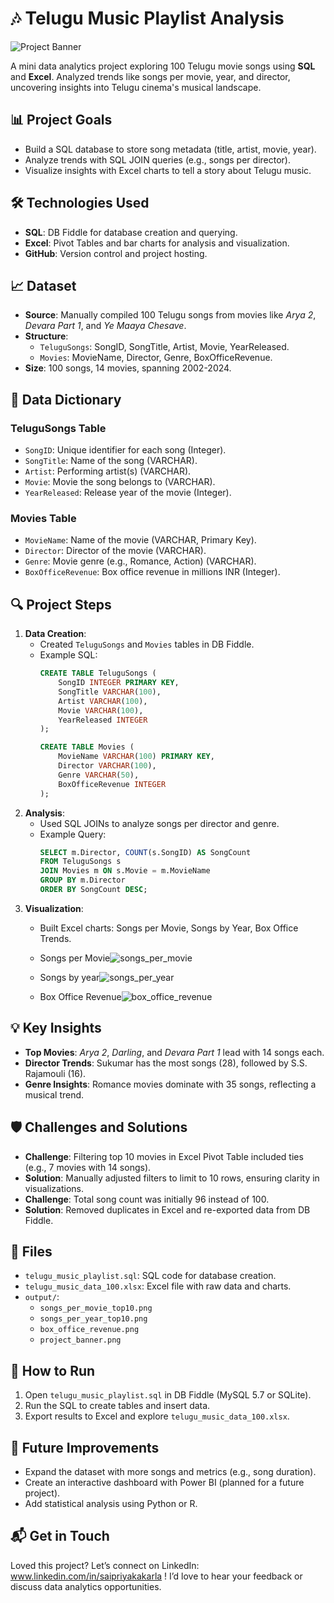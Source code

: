 # 🎶 Telugu Music Playlist Analysis

![Project Banner](https://github.com/user-attachments/assets/a77328c6-7073-483b-bae0-fc15e093d105)


A mini data analytics project exploring 100 Telugu movie songs using **SQL** and **Excel**. Analyzed trends like songs per movie, year, and director, uncovering insights into Telugu cinema's musical landscape. 

## 📊 Project Goals
- Build a SQL database to store song metadata (title, artist, movie, year).
- Analyze trends with SQL JOIN queries (e.g., songs per director).
- Visualize insights with Excel charts to tell a story about Telugu music.

## 🛠️ Technologies Used
- **SQL**: DB Fiddle for database creation and querying.
- **Excel**: Pivot Tables and bar charts for analysis and visualization.
- **GitHub**: Version control and project hosting.

## 📈 Dataset
- **Source**: Manually compiled 100 Telugu songs from movies like *Arya 2*, *Devara Part 1*, and *Ye Maaya Chesave*.
- **Structure**:
  - `TeluguSongs`: SongID, SongTitle, Artist, Movie, YearReleased.
  - `Movies`: MovieName, Director, Genre, BoxOfficeRevenue.
- **Size**: 100 songs, 14 movies, spanning 2002-2024.

## 📖 Data Dictionary
### TeluguSongs Table
- `SongID`: Unique identifier for each song (Integer).
- `SongTitle`: Name of the song (VARCHAR).
- `Artist`: Performing artist(s) (VARCHAR).
- `Movie`: Movie the song belongs to (VARCHAR).
- `YearReleased`: Release year of the movie (Integer).

### Movies Table
- `MovieName`: Name of the movie (VARCHAR, Primary Key).
- `Director`: Director of the movie (VARCHAR).
- `Genre`: Movie genre (e.g., Romance, Action) (VARCHAR).
- `BoxOfficeRevenue`: Box office revenue in millions INR (Integer).

## 🔍 Project Steps
1. **Data Creation**:
   - Created `TeluguSongs` and `Movies` tables in DB Fiddle.
   - Example SQL:
     ```sql
     CREATE TABLE TeluguSongs (
         SongID INTEGER PRIMARY KEY,
         SongTitle VARCHAR(100),
         Artist VARCHAR(100),
         Movie VARCHAR(100),
         YearReleased INTEGER
     );

     CREATE TABLE Movies (
         MovieName VARCHAR(100) PRIMARY KEY,
         Director VARCHAR(100),
         Genre VARCHAR(50),
         BoxOfficeRevenue INTEGER
     );
     ```
2. **Analysis**:
   - Used SQL JOINs to analyze songs per director and genre.
   - Example Query:
     ```sql
     SELECT m.Director, COUNT(s.SongID) AS SongCount
     FROM TeluguSongs s
     JOIN Movies m ON s.Movie = m.MovieName
     GROUP BY m.Director
     ORDER BY SongCount DESC;
     ```
3. **Visualization**:
   - Built Excel charts: Songs per Movie, Songs by Year, Box Office Trends.
   - Songs per Movie![songs_per_movie](https://github.com/user-attachments/assets/746390ae-ec93-47fd-a7d4-a7a5d6e87f27)


   - Songs by year![songs_per_year](https://github.com/user-attachments/assets/57b3b8f3-73dc-4327-a6f1-07d66f460ab8)

   - Box Office Revenue![box_office_revenue](https://github.com/user-attachments/assets/5e107f9c-e9ae-4028-b621-0ade36371eff)


## 💡 Key Insights
- **Top Movies**: *Arya 2*, *Darling*, and *Devara Part 1* lead with 14 songs each.
- **Director Trends**: Sukumar has the most songs (28), followed by S.S. Rajamouli (16).
- **Genre Insights**: Romance movies dominate with 35 songs, reflecting a musical trend.

## 🛡️ Challenges and Solutions
- **Challenge**: Filtering top 10 movies in Excel Pivot Table included ties (e.g., 7 movies with 14 songs).
- **Solution**: Manually adjusted filters to limit to 10 rows, ensuring clarity in visualizations.
- **Challenge**: Total song count was initially 96 instead of 100.
- **Solution**: Removed duplicates in Excel and re-exported data from DB Fiddle.

## 📂 Files
- `telugu_music_playlist.sql`: SQL code for database creation.
- `telugu_music_data_100.xlsx`: Excel file with raw data and charts.
- `output/`:
  - `songs_per_movie_top10.png`
  - `songs_per_year_top10.png`
  - `box_office_revenue.png`
  - `project_banner.png`

## 🚀 How to Run
1. Open `telugu_music_playlist.sql` in DB Fiddle (MySQL 5.7 or SQLite).
2. Run the SQL to create tables and insert data.
3. Export results to Excel and explore `telugu_music_data_100.xlsx`.

## 🌟 Future Improvements
- Expand the dataset with more songs and metrics (e.g., song duration).
- Create an interactive dashboard with Power BI (planned for a future project).
- Add statistical analysis using Python or R.

## 📬 Get in Touch
Loved this project? Let’s connect on LinkedIn: www.linkedin.com/in/saipriyakakarla ! I’d love to hear your feedback or discuss data analytics opportunities.
